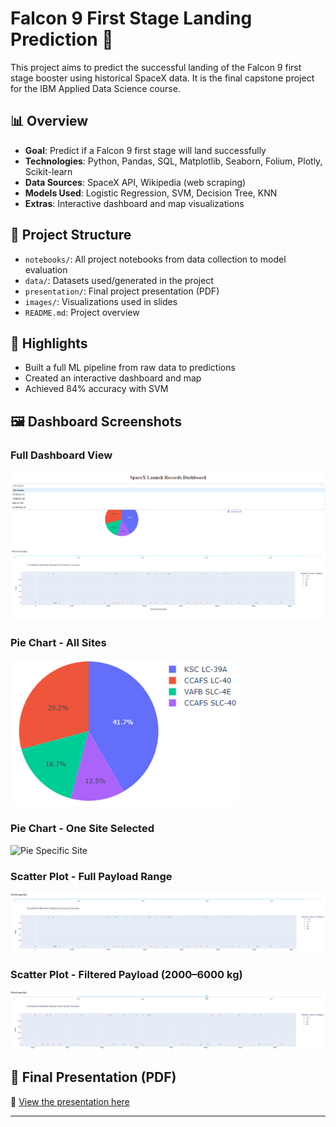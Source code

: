 # Falcon 9 First Stage Landing Prediction 🚀

This project aims to predict the successful landing of the Falcon 9 first stage booster using historical SpaceX data. It is the final capstone project for the IBM Applied Data Science course.

## 📊 Overview

- **Goal**: Predict if a Falcon 9 first stage will land successfully
- **Technologies**: Python, Pandas, SQL, Matplotlib, Seaborn, Folium, Plotly, Scikit-learn
- **Data Sources**: SpaceX API, Wikipedia (web scraping)
- **Models Used**: Logistic Regression, SVM, Decision Tree, KNN
- **Extras**: Interactive dashboard and map visualizations

## 📁 Project Structure

- `notebooks/`: All project notebooks from data collection to model evaluation
- `data/`: Datasets used/generated in the project
- `presentation/`: Final project presentation (PDF)
- `images/`: Visualizations used in slides
- `README.md`: Project overview

## 🧠 Highlights

- Built a full ML pipeline from raw data to predictions
- Created an interactive dashboard and map
- Achieved 84% accuracy with SVM

## 🖼️ Dashboard Screenshots

### Full Dashboard View
![Full Dashboard](dash_app_screenshots/dashboard_full_view.png)

### Pie Chart - All Sites
![Pie All Sites](dash_app_screenshots/pie_all_sites.png)

### Pie Chart - One Site Selected
![Pie Specific Site](dash_app_screenshots/pie_specific_site.png)

### Scatter Plot - Full Payload Range
![Scatter Full](dash_app_screenshots/scatter_full_payload.png)

### Scatter Plot - Filtered Payload (2000–6000 kg)
![Scatter Filtered](dash_app_screenshots/scatter_filtered_payload.png)

## 📎 Final Presentation (PDF)
🔗 [View the presentation here](./presentation/Presentation.pdf)

---
